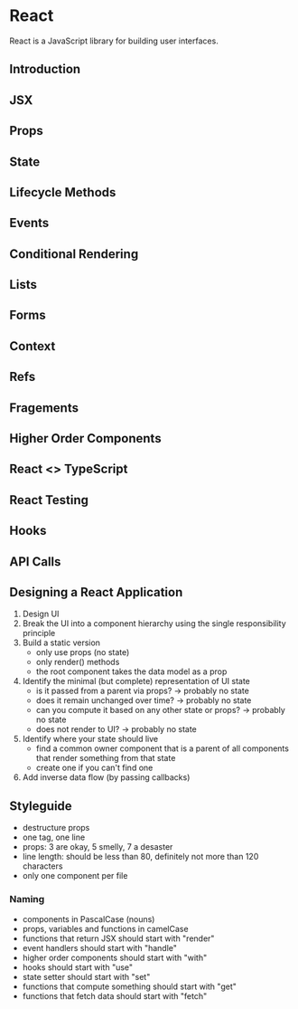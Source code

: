 # React
React is a JavaScript library for building user interfaces.

## Introduction

## JSX

## Props

## State

## Lifecycle Methods

## Events

## Conditional Rendering

## Lists

## Forms

## Context

## Refs

## Fragements

## Higher Order Components

## React <> TypeScript

## React Testing

## Hooks

## API Calls

## Designing a React Application
1. Design UI
1. Break the UI into a component hierarchy using the single responsibility principle
1. Build a static version
    * only use props (no state)
    * only render() methods
    * the root component takes the data model as a prop
1. Identify the minimal (but complete) representation of UI state
    * is it passed from a parent via props? → probably no state
    * does it remain unchanged over time? → probably no state
    * can you compute it based on any other state or props? → probably no state
    * does not render to UI? → probably no state
1. Identify where your state should live
    * find a common owner component that is a parent of all components that render something from that state
    * create one if you can't find one
1. Add inverse data flow (by passing callbacks)

## Styleguide
* destructure props
* one tag, one line
* props: 3 are okay, 5 smelly, 7 a desaster
* line length: should be less than 80, definitely not more than 120 characters
* only one component per file

### Naming
* components in PascalCase (nouns)
* props, variables and functions in camelCase
* functions that return JSX should start with "render"
* event handlers should start with "handle"
* higher order components should start with "with"
* hooks should start with "use"
* state setter should start with "set"
* functions that compute something should start with "get"
* functions that fetch data should start with "fetch"
